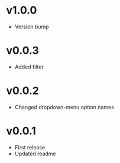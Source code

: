 # v1.0.0

* Version bump

# v0.0.3

* Added filter

# v0.0.2

* Changed dropdown-menu option names

# v0.0.1

* First release
* Updated readme
